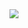<p style="margin:auto;">
<a href="https://spotify-github-profile.vercel.app/api/view.svg?uid=qtcpc29iz61bjz6cj8byqugwc&redirect=true">
<img src="https://spotify-github-profile.vercel.app/api/view.svg?uid=qtcpc29iz61bjz6cj8byqugwc&cover_image=true&theme=novatorem&bar_color=53b14f&bar_color_cover=false)"/>
</a>
</p>

